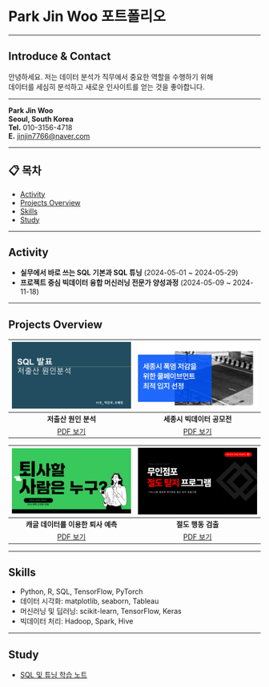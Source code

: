 # Park Jin Woo 포트폴리오

---

## Introduce & Contact
안녕하세요. 저는 데이터 분석가 직무에서 중요한 역할을 수행하기 위해  
데이터를 세심히 분석하고 새로운 인사이트를 얻는 것을 좋아합니다.

---

**Park Jin Woo**  
**Seoul, South Korea**  
**Tel.** 010-3156-4718  
**E.** jinjin7766@naver.com  

---

## 📋 목차
- [Activity](#activity)
- [Projects Overview](#projects-overview)
- [Skills](#skills)
- [Study](#study)

---

## Activity
- **실무에서 바로 쓰는 SQL 기본과 SQL 튜닝** (2024-05-01 ~ 2024-05-29)
- **프로젝트 중심 빅데이터 융합 머신러닝 전문가 양성과정** (2024-05-09 ~ 2024-11-18)

---

## Projects Overview

| ![SQL_표지](SQL_표지.png) | ![공모전_표지](공모전_표지.png) |
|:--------------------------:|:----------------------------:|
| **저출산 원인 분석**       | **세종시 빅데이터 공모전**    |
| [PDF 보기](./11조_박진우_조혜정.pdf) | [PDF 보기](./세종시_폭염_저감을_위한_쿨페이브먼트_최적_입지_선정.pdf) |

| ![퇴사예측_표지](퇴사예측_표지.png) | ![절도탐지_표지](절도탐지_표지.png) |
|:----------------------------------:|:--------------------------------:|
| **캐글 데이터를 이용한 퇴사 예측** | **절도 행동 검출**               |
| [PDF 보기](./피드백_후_최종_퇴사자예측.pdf) | [PDF 보기](./무인점포_절도탐지_프로그램.pdf) |

---

## Skills
- Python, R, SQL, TensorFlow, PyTorch
- 데이터 시각화: matplotlib, seaborn, Tableau
- 머신러닝 및 딥러닝: scikit-learn, TensorFlow, Keras
- 빅데이터 처리: Hadoop, Spark, Hive

---

## Study
- [SQL 및 튜닝 학습 노트](https://www.notion.so/SQL-SQL-ebb4d2e411db4a0197e52a3350b96e5c)
